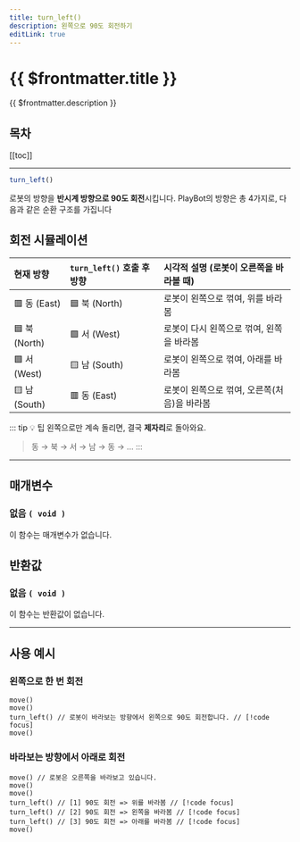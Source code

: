 ```yaml
---
title: turn_left()
description: 왼쪽으로 90도 회전하기
editLink: true
---
```

<Badge type="info" text="함수" /><Badge type="tip" text="기본" />

# {{ $frontmatter.title }}
{{ $frontmatter.description }}
## 목차
[[toc]]
***

```javascript
turn_left()
```
로봇의 방향을 **반시계 방향으로 90도 회전**시킵니다.
PlayBot의 방향은 총 4가지로, 다음과 같은 순환 구조를 가집니다

## 회전 시뮬레이션
| 현재 방향 | `turn_left()` 호출 후 방향 | 시각적 설명 (로봇이 오른쪽을 바라볼 때) |
|:---|:---|:---|
| 🟥 동 (East) | 🟦 북 (North) | 로봇이 왼쪽으로 꺾여, 위를 바라봄 |
| 🟦 북 (North) | 🟩 서 (West) | 로봇이 다시 왼쪽으로 꺾여, 왼쪽을 바라봄 |
| 🟩 서 (West) | 🟨 남 (South) | 로봇이 왼쪽으로 꺾여, 아래를 바라봄 |
| 🟨 남 (South) | 🟥 동 (East) | 로봇이 왼쪽으로 꺾여, 오른쪽(처음)을 바라봄 |
::: tip 💡 팁
왼쪽으로만 계속 돌리면, 결국 **제자리**로 돌아와요.
> 동 → 북 → 서 → 남 → 동 → ...
:::
***
## 매개변수
### **없음 ```( void )```**
이 함수는 매개변수가 없습니다.
## 반환값
### **없음 ```( void )```**
이 함수는 반환값이 없습니다.
***
## 사용 예시
### 왼쪽으로 한 번 회전
```javascript{3}
move()
move()
turn_left() // 로봇이 바라보는 방향에서 왼쪽으로 90도 회전합니다. // [!code focus]
move()
```
### 바라보는 방향에서 아래로 회전
```javascript{4-6}
move() // 로봇은 오른쪽을 바라보고 있습니다.
move()
move()
turn_left() // [1] 90도 회전 => 위를 바라봄 // [!code focus]
turn_left() // [2] 90도 회전 => 왼쪽을 바라봄 // [!code focus]
turn_left() // [3] 90도 회전 => 아래를 바라봄 // [!code focus]
move()
```